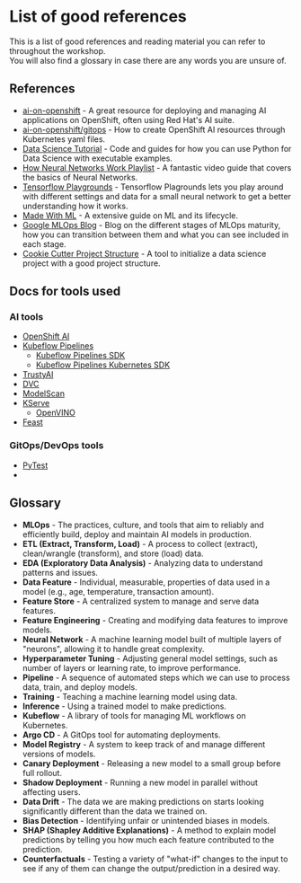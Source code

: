 # List of good references

This is a list of good references and reading material you can refer to throughout the workshop.  
You will also find a glossary in case there are any words you are unsure of.  


## References
- [ai-on-openshift](https://ai-on-openshift.io/) - A great resource for deploying and managing AI applications on OpenShift, often using Red Hat's AI suite.
- [ai-on-openshift/gitops](https://ai-on-openshift.io/odh-rhoai/gitops/) - How to create OpenShift AI resources through Kubernetes yaml files.
- [Data Science Tutorial](https://www.w3schools.com/datascience/default.asp) - Code and guides for how you can use Python for Data Science with executable examples.
- [How Neural Networks Work Playlist](https://www.youtube.com/playlist?list=PLZHQObOWTQDNU6R1_67000Dx_ZCJB-3pi) - A fantastic video guide that covers the basics of Neural Networks.
- [Tensorflow Playgrounds](https://playground.tensorflow.org/) - Tensorflow Plagrounds lets you play around with different settings and data for a small neural network to get a better understanding how it works.
- [Made With ML](https://madewithml.com/) - A extensive guide on ML and its lifecycle.
- [Google MLOps Blog](https://cloud.google.com/architecture/mlops-continuous-delivery-and-automation-pipelines-in-machine-learning) - Blog on the different stages of MLOps maturity, how you can transition between them and what you can see included in each stage.
- [Cookie Cutter Project Structure](https://cookiecutter-data-science.drivendata.org/) - A tool to initialize a data science project with a good project structure.

## Docs for tools used
### AI tools
- [OpenShift AI](https://docs.redhat.com/en/documentation/red_hat_openshift_ai_self-managed/2-latest)
- [Kubeflow Pipelines](https://www.kubeflow.org/docs/components/pipelines/)
    - [Kubeflow Pipelines SDK](https://kubeflow-pipelines.readthedocs.io/en/sdk-2.12.0/)
    - [Kubeflow Pipelines Kubernetes SDK](https://kfp-kubernetes.readthedocs.io/en/kfp-kubernetes-1.4.0/)
- [TrustyAI](https://github.com/trustyai-explainability)
- [DVC](https://dvc.org/doc)
- [ModelScan](https://github.com/protectai/modelscan)
- [KServe](https://kserve.github.io/website/master/modelserving/control_plane/)
    - [OpenVINO](https://docs.openvino.ai/2025/index.html)
- [Feast](https://docs.feast.dev/)
### GitOps/DevOps tools
- [PyTest](https://docs.pytest.org/en/stable/)
- 

## Glossary
- **MLOps** - The practices, culture, and tools that aim to reliably and efficiently build, deploy and maintain AI models in production.
- **ETL (Extract, Transform, Load)** - A process to collect (extract), clean/wrangle (transform), and store (load) data.
- **EDA (Exploratory Data Analysis)** - Analyzing data to understand patterns and issues.
- **Data Feature** - Individual, measurable, properties of data used in a model (e.g., age, temperature, transaction amount).
- **Feature Store** - A centralized system to manage and serve data features.
- **Feature Engineering** - Creating and modifying data features to improve models.
- **Neural Network** - A machine learning model built of multiple layers of "neurons", allowing it to handle great complexity.
- **Hyperparameter Tuning** - Adjusting general model settings, such as number of layers or learning rate, to improve performance.
- **Pipeline** - A sequence of automated steps which we can use to process data, train, and deploy models.
- **Training** - Teaching a machine learning model using data.
- **Inference** - Using a trained model to make predictions.
- **Kubeflow** - A library of tools for managing ML workflows on Kubernetes.
- **Argo CD** - A GitOps tool for automating deployments.
- **Model Registry** - A system to keep track of and manage different versions of models.
- **Canary Deployment** - Releasing a new model to a small group before full rollout.
- **Shadow Deployment** - Running a new model in parallel without affecting users.
- **Data Drift** - The data we are making predictions on starts looking significantly different than the data we trained on.
- **Bias Detection** - Identifying unfair or unintended biases in models.
- **SHAP (Shapley Additive Explanations)** - A method to explain model predictions by telling you how much each feature contributed to the prediction.
- **Counterfactuals** - Testing a variety of "what-if" changes to the input to see if any of them can change the output/prediction in a desired way.
